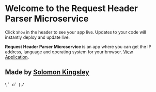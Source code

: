 Welcome to the Request Header Parser Microservice
=========================

Click `Show` in the header to see your app live. Updates to your code will instantly deploy and update live.

**Request Header Parser Microservice** is an app where you can get the IP address, language and operating system for your browser.
[View Application](https://gleaming-balloon.glitch.me).


Made by [Solomon Kingsley](https://fb.com/mkingzy1)
-------------------

\ ゜o゜)ノ
